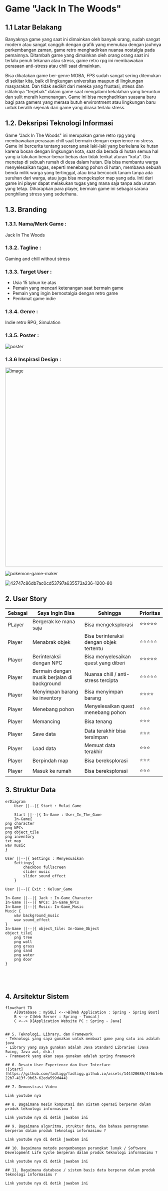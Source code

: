 # Game "Jack In The Woods"
## 1.1 Latar Belakang
  <p> Banyaknya game yang saat ini dimainkan oleh banyak orang, sudah sangat modern atau sangat canggih dengan grafik yang memukau dengan jauhnya perkembangan zaman, game retro menghadirkan nuansa nostalgia pada pemainnya. Ditambah game yang dimainkan oleh orang orang saat ini terlalu penuh tekanan atau stress, game retro rpg ini membawakan perasaan anti-stress atau chill saat dimainkan. </p>
 <p> Bisa dikatakan game ber-genre MOBA, FPS sudah sangat sering ditemukan di sekitar kita, baik di lingkungan universitas maupun di lingkungan masyarakat. Dan tidak sedikit dari mereka yang frustasi, stress dan istilahnya "terjebak" dalam game saat mengalami kekalahan yang beruntun dan sulit meraih kemenangan. Game ini bisa menghadirkan suasana baru bagi para gamers yang merasa butuh environtment atau lingkungan baru untuk beralih sejenak dari game yang dirasa terlalu stress.</p>

## 1.2. Deksripsi Teknologi Informasi
  Game "Jack In The Woods" ini merupakan game retro rpg yang membawakan perasaan chill saat bermain dengan experience
no stress. Game ini bercerita tentang seorang anak laki-laki yang berkelana ke hutan karena bosan dengan lingkungan kota, saat dia berada di hutan semua hal yang ia lakukan benar-benar bebas dan tidak terikat aturan "kota". Dia menetap di sebuah
rumah di desa dalam hutan. Dia bisa membantu warga menyelesaikan tugas, seperti menebang pohon di hutan, membawa sebuah
benda milik warga yang tertinggal, atau bisa bercocok tanam tanpa ada suruhan dari warga, atau juga bisa mengeksplor
map yang ada. Inti dari game ini player dapat melakukan tugas yang mana saja tanpa ada urutan yang tetap. Diharapkan
para player, bermain game ini sebagai sarana penghilang stress yang sederhana.

## 1.3. Branding
### 1.3.1. Nama/Merk Game :
Jack In The Woods
### 1.3.2. Tagline :
Gaming and chill without stress
### 1.3.3. Target User :
- Usia 15 tahun ke atas
- Pemain yang mencari ketenangan saat bermain game
- Pemain yang ingin bernostalgia dengan retro game
- Penikmat game indie
### 1.3.4. Genre :
Indie retro RPG, Simulation
### 1.3.5. Poster :
![poster](https://github.com/fadligg/fadligg.github.io/assets/144420686/04beebea-8cb0-4f53-b610-9910cbf0302d)
### 1.3.6 Inspirasi Design :
<img width="635" alt="image" src="https://github.com/fadligg/fadligg.github.io/assets/144420686/b05dfd5c-d1b7-4ba0-be41-9ed402b7f62d">

![pokemon-game-maker](https://github.com/fadligg/fadligg.github.io/assets/144420686/85480254-bf2e-47d3-91d1-0470723b6103)

![42747c86db7ac0cd53797a635573a236-1200-80](https://github.com/fadligg/fadligg.github.io/assets/144420686/3161a71b-c90d-4ef6-a3a6-220f05790ea0)


## 2. User Story

Sebagai | Saya Ingin Bisa | Sehingga | Prioritas
---|---|---|---
PLayer | Bergerak ke mana saja | Bisa mengeksplorasi | ⭐⭐⭐⭐⭐
Player | Menabrak objek | Bisa berinteraksi dengan objek tertentu | ⭐⭐⭐⭐⭐
Player | Berinteraksi dengan NPC | Bisa menyelesaikan quest yang diberi | ⭐⭐⭐⭐⭐
Player | Bermain dengan musik berjalan di background | Nuansa chill / anti-stress tercipta | ⭐⭐⭐⭐⭐
Player | Menyimpan barang ke inventory | Bisa menyimpan barang | ⭐⭐⭐⭐
Player | Menebang pohon | Menyelesaikan quest menebang pohon | ⭐⭐⭐
Player | Memancing | Bisa tenang | ⭐⭐⭐
Player | Save data | Data terakhir bisa tersimpan | ⭐⭐⭐
Player | Load data | Memuat data terakhir | ⭐⭐⭐
Player | Berpindah map | Bisa bereksplorasi | ⭐⭐⭐
Player | Masuk ke rumah | Bisa bereksplorasi | ⭐⭐⭐


## 3. Struktur Data

```mermaid
erDiagram
    User ||--|{ Start : Mulai_Game
   
    Start ||--|{ In-Game : User_In_The_Game
    In-Game{
png character
png NPCs
png object_tile
png inventory
txt map
wav music
}

User ||--|{ Settings : Menyesuaikan
    Settings{
        checkbox fullscreen
        slider music
        slider sound_effect
    }

User ||--|{ Exit : Keluar_Game

In-Game ||--|{ Jack : In-Game_Character
In-Game ||--|{ NPCs: In-Game_NPCs
In-Game ||--|{ Music: In-Game_Music
Music {
    wav background_music
    wav sound_effect
}
In-Game ||--|{ object_tile: In-Game_Object
object_tile{
    png tree
    png wall
    png grass
    png sand
    png water
    png door
}


  
    

```

## 4. Arsitektur Sistem

```mermaid
flowchart TD
    A[Database : mySQL] <-->B[Web Application : Spring - Spring Boot]
    B <--> C[Web Server : Spring - Tomcat]
    C <--> D[Application Website PC : Spring - Java]
   

## 5. Teknologi, Library, dan Framework
- Teknologi yang saya gunakan untuk membuat game yang satu ini adalah java
- Library yang saya gunakan adalah Java Standard Libraries (Java Swing, Java awt, dsb.)
- Framework yang akan saya gunakan adalah spring framework

## 6. Desain User Experience dan User Interface
![Start](https://github.com/fadligg/fadligg.github.io/assets/144420686/4f6b1e6e-22b7-413f-9b63-62eda599d444)

## 7. Demonstrasi Video

Link youtube nya

## 8. Bagaimana mesin komputasi dan sistem operasi berperan dalam produk teknologi informasimu ?

Link youtube nya di detik jawaban ini

## 9. Bagaimana algoritma, struktur data, dan bahasa pemrograman berperan dalam produk teknologi informasimu ?

Link youtube nya di detik jawaban ini

## 10. Bagaimana metode pengembangan perangkat lunak / Software Development Life Cycle berperan dalam produk teknologi informasimu ?

Link youtube nya di detik jawaban ini

## 11. Bagaimana database / sistem basis data berperan dalam produk teknologi informasimu ?

Link youtube nya di detik jawaban ini
